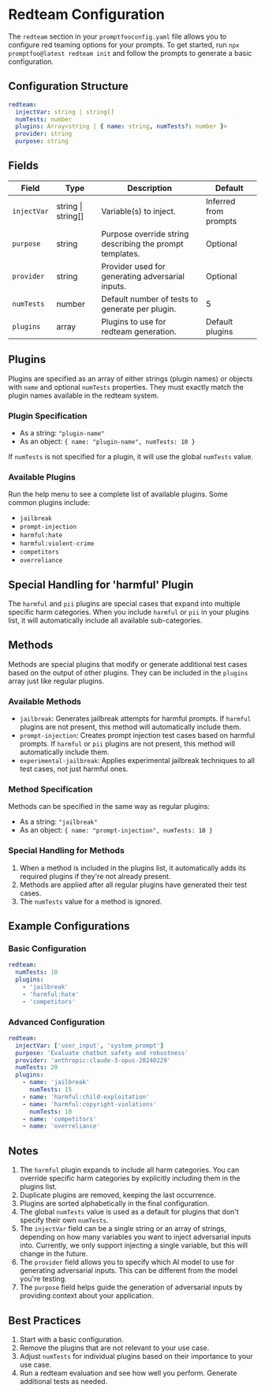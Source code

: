 # Redteam Configuration

The `redteam` section in your `promptfooconfig.yaml` file allows you to configure red teaming options for your prompts. To get started, run `npx promptfoo@latest redteam init` and follow the prompts to generate a basic configuration.

## Configuration Structure

```yaml
redteam:
  injectVar: string | string[]
  numTests: number
  plugins: Array<string | { name: string, numTests?: number }>
  provider: string
  purpose: string
```

## Fields

| Field       | Type               | Description                                              | Default               |
| ----------- | ------------------ | -------------------------------------------------------- | --------------------- |
| `injectVar` | string \| string[] | Variable(s) to inject.                                   | Inferred from prompts |
| `purpose`   | string             | Purpose override string describing the prompt templates. | Optional              |
| `provider`  | string             | Provider used for generating adversarial inputs.         | Optional              |
| `numTests`  | number             | Default number of tests to generate per plugin.          | 5                     |
| `plugins`   | array              | Plugins to use for redteam generation.                   | Default plugins       |

## Plugins

Plugins are specified as an array of either strings (plugin names) or objects with `name` and optional `numTests` properties. They must exactly match the plugin names available in the redteam system.

### Plugin Specification

- As a string: `"plugin-name"`
- As an object: `{ name: "plugin-name", numTests: 10 }`

If `numTests` is not specified for a plugin, it will use the global `numTests` value.

### Available Plugins

Run the help menu to see a complete list of available plugins. Some common plugins include:

- `jailbreak`
- `prompt-injection`
- `harmful:hate`
- `harmful:violent-crime`
- `competitors`
- `overreliance`

## Special Handling for 'harmful' Plugin

The `harmful` and `pii` plugins are special cases that expand into multiple specific harm categories. When you include `harmful` or `pii` in your plugins list, it will automatically include all available sub-categories.

## Methods

Methods are special plugins that modify or generate additional test cases based on the output of other plugins. They can be included in the `plugins` array just like regular plugins.

### Available Methods

- `jailbreak`: Generates jailbreak attempts for harmful prompts. If `harmful` plugins are not present, this method will automatically include them.
- `prompt-injection`: Creates prompt injection test cases based on harmful prompts. If `harmful` or `pii` plugins are not present, this method will automatically include them.
- `experimental-jailbreak`: Applies experimental jailbreak techniques to all test cases, not just harmful ones.

### Method Specification

Methods can be specified in the same way as regular plugins:

- As a string: `"jailbreak"`
- As an object: `{ name: "prompt-injection", numTests: 10 }`

### Special Handling for Methods

1. When a method is included in the plugins list, it automatically adds its required plugins if they're not already present.
2. Methods are applied after all regular plugins have generated their test cases.
3. The `numTests` value for a method is ignored.

## Example Configurations

### Basic Configuration

```yaml
redteam:
  numTests: 10
  plugins:
    - 'jailbreak'
    - 'harmful:hate'
    - 'competitors'
```

### Advanced Configuration

```yaml
redteam:
  injectVar: ['user_input', 'system_prompt']
  purpose: 'Evaluate chatbot safety and robustness'
  provider: 'anthropic:claude-3-opus-20240229'
  numTests: 20
  plugins:
    - name: 'jailbreak'
      numTests: 15
    - name: 'harmful:child-exploitation'
    - name: 'harmful:copyright-violations'
      numTests: 10
    - name: 'competitors'
    - name: 'overreliance'
```

## Notes

1. The `harmful` plugin expands to include all harm categories. You can override specific harm categories by explicitly including them in the plugins list.
2. Duplicate plugins are removed, keeping the last occurrence.
3. Plugins are sorted alphabetically in the final configuration.
4. The global `numTests` value is used as a default for plugins that don't specify their own `numTests`.
5. The `injectVar` field can be a single string or an array of strings, depending on how many variables you want to inject adversarial inputs into. Currently, we only support injecting a single variable, but this will change in the future.
6. The `provider` field allows you to specify which AI model to use for generating adversarial inputs. This can be different from the model you're testing.
7. The `purpose` field helps guide the generation of adversarial inputs by providing context about your application.

## Best Practices

1. Start with a basic configuration.
2. Remove the plugins that are not relevant to your use case.
3. Adjust `numTests` for individual plugins based on their importance to your use case.
4. Run a redteam evaluation and see how well you perform. Generate additional tests as needed.
